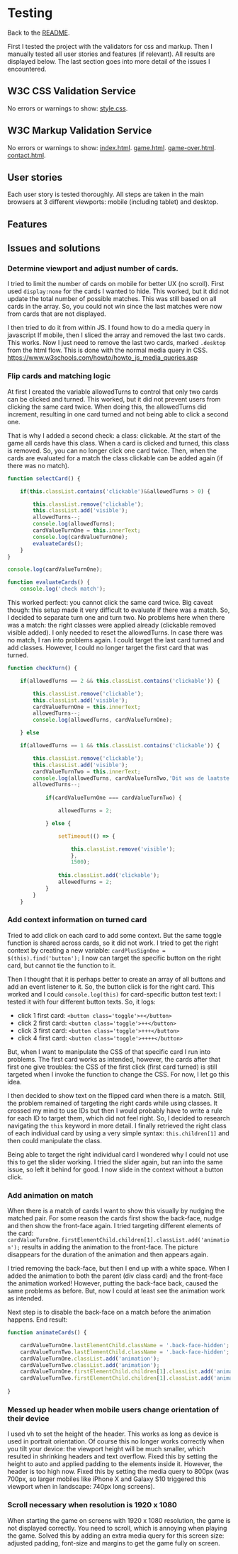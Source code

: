# Testing
Back to the [README](https://github.com/ChiefChingu/milestone-two-memory-card-game/blob/master/README.md).

First I tested the project with the validators for css and markup. Then I manually tested all user stories and features (if relevant). All results are displayed below. The last section goes into more detail of the issues I encountered.

## W3C CSS Validation Service
No errors or warnings to show: [style.css](#).

## W3C Markup Validation Service
No errors or warnings to show:
[index.html](https://validator.w3.org/nu/?doc=https%3A%2F%2Fchiefchingu.github.io%2Fmilestone-two-memory-card-game%2F).
[game.html](https://validator.w3.org/nu/?doc=https%3A%2F%2Fchiefchingu.github.io%2Fmilestone-two-memory-card-game%2Fgame.html).
[game-over.html](https://validator.w3.org/nu/?doc=https%3A%2F%2Fchiefchingu.github.io%2Fmilestone-two-memory-card-game%2Fgame-over.html).
[contact.html](https://validator.w3.org/nu/?doc=https%3A%2F%2Fchiefchingu.github.io%2Fmilestone-two-memory-card-game%2Fcontact.html).

## User stories
Each user story is tested thoroughly. All steps are taken in the main browsers at 3 different viewports: mobile (including tablet) and desktop.


## Features


## Issues and solutions
### Determine viewport and adjust number of cards.
I tried to limit the number of cards on mobile for better UX (no scroll). First used ```display:none``` for the cards I wanted to hide. This worked, but it did not update the total number of possible matches. This was still based on all cards in the array. So, you could not win since the last matches were now from cards that are not displayed.

I then tried to do it from within JS. I found how to do a media query in javascript  If mobile, then I sliced the array and removed the last two cards. This works. Now I just need to remove the last two cards, marked ```.desktop``` from the html flow. This is done with the normal media query in CSS.
https://www.w3schools.com/howto/howto_js_media_queries.asp

### Flip cards and matching logic
At first I created the variable allowedTurns to control that only two cards can be clicked and turned. This worked, but it did not prevent users from clicking the same card twice. When doing this, the allowedTurns did increment, resulting in one card turned and not being able to click a second one. 

That is why I added a second check: a class: clickable. At the start of the game all cards have this class. When a card is clicked and turned, this class is removed. So, you can no longer click one card twice. Then, when the cards are evaluated for a match the class clickable can be added again (if there was no match).

```javascript
function selectCard() {

    if(this.classList.contains('clickable')&&allowedTurns > 0) {

        this.classList.remove('clickable');
        this.classList.add('visible');
        allowedTurns--;
        console.log(allowedTurns);
        cardValueTurnOne = this.innerText;
        console.log(cardValueTurnOne);
        evaluateCards();
    }
}

console.log(cardValueTurnOne);

function evaluateCards() {
    console.log('check match');
```

This worked perfect: you cannot click the same card twice. Big caveat though: this setup made it very difficult to evaluate if there was a match. So, I decided to separate turn one and turn two. No problems here when there was a match: the right classes were applied already (clickable removed visible added). I only needed to reset the allowedTurns. In case there was no match, I ran into problems again. I could target the last card turned and add classes. However, I could no longer target the first card that was turned. 
```javascript
function checkTurn() {

    if(allowedTurns == 2 && this.classList.contains('clickable')) {

        this.classList.remove('clickable');
        this.classList.add('visible');
        cardValueTurnOne = this.innerText;
        allowedTurns--;
        console.log(allowedTurns, cardValueTurnOne);

    } else

    if(allowedTurns == 1 && this.classList.contains('clickable')) {

        this.classList.remove('clickable');
        this.classList.add('visible');
        cardValueTurnTwo = this.innerText;
        console.log(allowedTurns, cardValueTurnTwo,'Dit was de laatste');
        allowedTurns--;
       
            if(cardValueTurnOne === cardValueTurnTwo) {

                allowedTurns = 2;

            } else {

                setTimeout(() => {

                    this.classList.remove('visible');
                    }, 
                    1500);
                    
                this.classList.add('clickable');
                allowedTurns = 2;
            }
        }
    }
```

### Add context information on turned card
Tried to add click on each card to add some context. But the same toggle function is shared across cards, so it did not work. I tried to get the right context by creating a new variable: ``` cardPlusSignOne = $(this).find('button'); ``` I now can target the specific button on the right card, but cannot tie the function to it.

Then I thought that it is perhaps better to create an array of all buttons and add an event listener to it. So, the button click is for the right card. This worked and I could ```console.log(this)``` for card-specific button test text: I tested it with four different button texts. So, it logs:

- click 1 first card: ```<button class='toggle'>+</button>```
- click 2 first card: ```<button class='toggle'>++</button>```
- click 3 first card: ```<button class='toggle'>+++</button>```
- click 4 first card: ```<button class='toggle'>++++</button>```

But, when I want to manipulate the CSS of that specific card I run into problems. The first card works as intended, however, the cards after that first one give troubles: the CSS of the first click (first card turned) is still targeted when I invoke the function to change the CSS. For now, I let go this idea.

I then decided to show text on the flipped card when there is a match. Still, the problem remained of targeting the right cards while using classes. It crossed my mind to use IDs but then I would probably have to write a rule for each ID to target them, which did not feel right. So, I decided to research navigating the ```this``` keyword in more detail. I finally retrieved the right class of each individual card by using a very simple syntax: ```this.children[1]``` and then could manipulate the class.

Being able to target the right individual card I wondered why I could not use this to get the slider working. I tried the slider again, but ran into the same issue, so left it behind for good. I now slide in the context without a button click.

### Add animation on match
When there is a match of cards I want to show this visually by nudging the matched pair. For some reason the cards first show the back-face, nudge and then show the front-face again. I tried targeting different elements of the card: 
```cardValueTurnOne.firstElementChild.children[1].classList.add('animation');``` results in adding the animation to the front-face. The picture disappears for the duration of the animation and then appears again.

I tried removing the back-face, but then I end up with a white space. When I added the animation to both the parent (div class card) and the front-face the animation worked! However, putting the back-face back, caused the same problems as before. But, now I could at least see the animation work as intended.

Next step is to disable the back-face on a match before the animation happens. End result:
```javascript
function animateCards() {

    cardValueTurnOne.lastElementChild.className = '.back-face-hidden';
    cardValueTurnTwo.lastElementChild.className = '.back-face-hidden';
    cardValueTurnOne.classList.add('animation');
    cardValueTurnTwo.classList.add('animation');
    cardValueTurnOne.firstElementChild.children[1].classList.add('animation');
    cardValueTurnTwo.firstElementChild.children[1].classList.add('animation');
    
}
```
### Messed up header when mobile users change orientation of their device
I used vh to set the height of the header. This works as long as device is used in portrait orientation. Of course this no longer works correctly when you tilt your device: the viewport height will be much smaller, which resulted in shrinking headers and text overflow. Fixed this by setting the height to auto and applied padding to the elements inside it. However, the header is too high now. Fixed this by setting the media query to 800px (was 700px, so larger mobiles like iPhone X and Galaxy S10 triggered this viewport when in landscape: 740px long screens).

### Scroll necessary when resolution is 1920 x 1080
When starting the game on screens with 1920 x 1080 resolution, the game is not displayed correctly. You need to scroll, which is annoying when playing the game. Solved this by adding an extra media query for this screen size: adjusted padding, font-size and margins to get the game fully on screen.